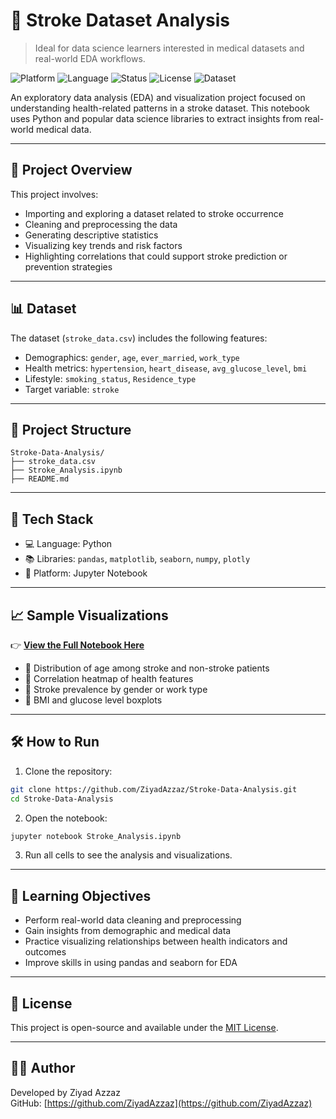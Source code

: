 # 🧠 Stroke Dataset Analysis
> Ideal for data science learners interested in medical datasets and real-world EDA workflows.

![Platform](https://img.shields.io/badge/Platform-Jupyter--Notebook-blue)
![Language](https://img.shields.io/badge/Language-Python-green)
![Status](https://img.shields.io/badge/Stage-EDA%20%26%20Visualization-yellow)
![License](https://img.shields.io/badge/License-MIT-blue)
![Dataset](https://img.shields.io/badge/Dataset-Stroke%20Data-red)


An exploratory data analysis (EDA) and visualization project focused on understanding health-related patterns in a stroke dataset. This notebook uses Python and popular data science libraries to extract insights from real-world medical data.

---

## 📌 Project Overview

This project involves:
- Importing and exploring a dataset related to stroke occurrence
- Cleaning and preprocessing the data
- Generating descriptive statistics
- Visualizing key trends and risk factors
- Highlighting correlations that could support stroke prediction or prevention strategies

---

## 📊 Dataset

The dataset (`stroke_data.csv`) includes the following features:
- Demographics: `gender`, `age`, `ever_married`, `work_type`
- Health metrics: `hypertension`, `heart_disease`, `avg_glucose_level`, `bmi`
- Lifestyle: `smoking_status`, `Residence_type`
- Target variable: `stroke`

---

## 📁 Project Structure

```
Stroke-Data-Analysis/
├── stroke_data.csv
├── Stroke_Analysis.ipynb
├── README.md
```

---

## 🧰 Tech Stack

- 💻 Language: Python  
- 📚 Libraries: `pandas`, `matplotlib`, `seaborn`, `numpy`, `plotly`  
- 📒 Platform: Jupyter Notebook

---

## 📈 Sample Visualizations

👉 **[View the Full Notebook Here](https://github.com/ZiyadAzzaz/Stroke-Data-Analysis/blob/main/Stroke_Data_Analysis.ipynb)**

- 📌 Distribution of age among stroke and non-stroke patients  
- 📌 Correlation heatmap of health features  
- 📌 Stroke prevalence by gender or work type  
- 📌 BMI and glucose level boxplots  

---

## 🛠️ How to Run

1. Clone the repository:

```bash
git clone https://github.com/ZiyadAzzaz/Stroke-Data-Analysis.git
cd Stroke-Data-Analysis
```

2. Open the notebook:

```bash
jupyter notebook Stroke_Analysis.ipynb
```

3. Run all cells to see the analysis and visualizations.

---

## 🎯 Learning Objectives

- Perform real-world data cleaning and preprocessing  
- Gain insights from demographic and medical data  
- Practice visualizing relationships between health indicators and outcomes  
- Improve skills in using pandas and seaborn for EDA

---

## 📄 License

This project is open-source and available under the [MIT License](LICENSE).

---

## 🙋‍♂️ Author

Developed by Ziyad Azzaz  
GitHub: [https://github.com/ZiyadAzzaz](https://github.com/ZiyadAzzaz)
